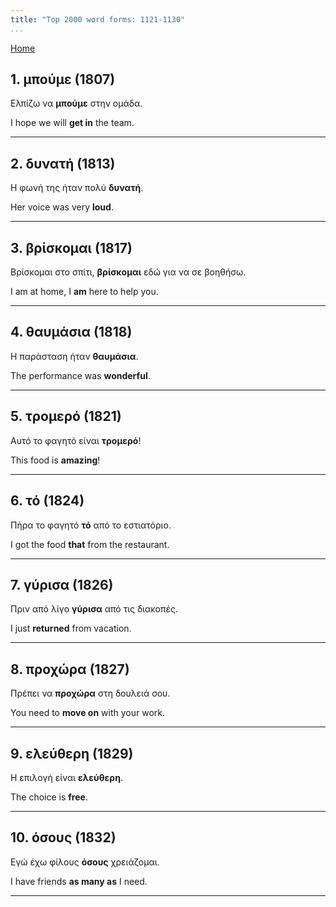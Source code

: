 ```yaml
---
title: "Top 2000 word forms: 1121-1130"
...
```


[Home](./) 

## 1. μπούμε (1807)

Ελπίζω να **μπούμε** στην ομάδα.

I hope we will **get in** the team.

---

## 2. δυνατή (1813)

Η φωνή της ήταν πολύ **δυνατή**.  

Her voice was very **loud**.

---

## 3. βρίσκομαι (1817)

Βρίσκομαι στο σπίτι, **βρίσκομαι** εδώ για να σε βοηθήσω.

I am at home, I **am** here to help you.

---

## 4. θαυμάσια (1818)

Η παράσταση ήταν **θαυμάσια**.  

The performance was **wonderful**.

---

## 5. τρομερό (1821)

Αυτό το φαγητό είναι **τρομερό**!

This food is **amazing**!

---

## 6. τό (1824)

Πήρα το φαγητό **τό** από το εστιατόριο.

I got the food **that** from the restaurant.

---

## 7. γύρισα (1826)

Πριν από λίγο **γύρισα** από τις διακοπές.

I just **returned** from vacation.

---

## 8. προχώρα (1827)

Πρέπει να **προχώρα** στη δουλειά σου.

You need to **move on** with your work.

---

## 9. ελεύθερη (1829)

Η επιλογή είναι **ελεύθερη**.

The choice is **free**.

---

## 10. όσους (1832)

Εγώ έχω φίλους **όσους** χρειάζομαι.

I have friends **as many as** I need.

---

